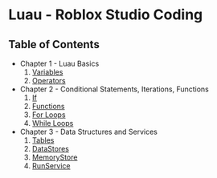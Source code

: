 # Luau - Roblox Studio Coding

## Table of Contents

 * Chapter 1 - Luau Basics
   1. [Variables](Chapter1/1-Variables.md)
   2. [Operators](Chapter1/2-Operators.md)
 * Chapter 2 - Conditional Statements, Iterations, Functions
   1. [If](Chapter2/1-If.md)
   2. [Functions](Chapter2/2-Functions.md)
   3. [For Loops](Chapter2/3-For.md)
   4. [While Loops](Chapter2/4-While.md)
 * Chapter 3 - Data Structures and Services
   1. [Tables](Chapter3/1-Tables.md)
   2. [DataStores](Chapter3/2-DataStores.md)
   3. [MemoryStore](Chapter3/3-MemoryStore.md)
   4. [RunService](Chapter3/4-RunService.md)

